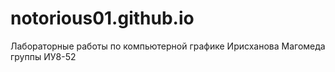 # notorious01.github.io

Лабораторные работы по компьютерной графике Ирисханова Магомеда группы ИУ8-52
